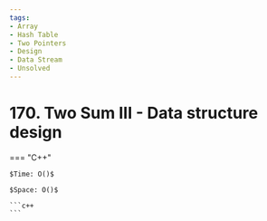 ```yaml
---
tags:
- Array
- Hash Table
- Two Pointers
- Design
- Data Stream
- Unsolved
---
```



# 170. Two Sum III - Data structure design

=== "C++"

    $Time: O()$

    $Space: O()$

    ```c++
    ```